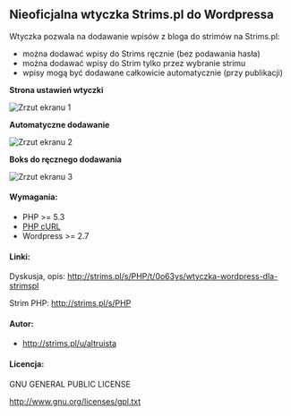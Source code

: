 ## Nieoficjalna wtyczka Strims.pl do Wordpressa

Wtyczka pozwala na dodawanie wpisów z bloga do strimów na Strims.pl:
- można dodawać wpisy do Strims ręcznie (bez podawania hasła)
- można dodawać wpisy do Strim tylko przez wybranie strimu
- wpisy mogą być dodawane całkowicie automatycznie (przy publikacji)

**Strona ustawień wtyczki**

![Zrzut ekranu 1](https://raw.github.com/altruista/strims-wordpress-integrator/master/assets/screenshot-1.png)

**Automatyczne dodawanie**

![Zrzut ekranu 2](https://raw.github.com/altruista/strims-wordpress-integrator/master/assets/screenshot-2.png)

**Boks do ręcznego dodawania**

![Zrzut ekranu 3](https://raw.github.com/altruista/strims-wordpress-integrator/master/assets/screenshot-3.png)

#### Wymagania:
- PHP >= 5.3
- [PHP cURL](http://php.net/manual/en/book.curl.php)
- Wordpress >= 2.7

#### Linki:
Dyskusja, opis: http://strims.pl/s/PHP/t/0o63ys/wtyczka-wordpress-dla-strimspl

Strim PHP: http://strims.pl/s/PHP

#### Autor:
- http://strims.pl/u/altruista

#### Licencja:
GNU GENERAL PUBLIC LICENSE

http://www.gnu.org/licenses/gpl.txt
